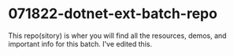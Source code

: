 # 071822-dotnet-ext-batch-repo
This repo(sitory) is wher you will find all the resources, demos, and important info for this batch. 
I've edited this.
